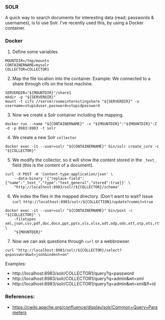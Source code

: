 ### SOLR
A quick way to search documents for interesting data (read; passwords & usernames), is to use Solr. I've recently used this, by using a Docker container.

### Docker
1. Define some variables

```shell
MOUNTDIR=/tmp/mounts
CONTAINERNAME=mysolr
COLLECTOR=COLLECTOR1
```

2. Map the file location into the container. Example: We connected to a share through cifs on the host machine.

```shell
SERVERDIR="${MOUNTDIR}"/share1
mkdir -p "${SERVERDIR}"
mount -t cifs //server/someinterestingshare "${SERVERDIR}" -o username=stupiduser,password=stupidpassword
```

3. Now we create a Solr container including the mapping.

```shell
docker run --name "${CONTAINERNAME}" -v "${MOUNTDIR}":"${MOUNTDIR}":Z -d -p 8983:8983 -t solr
```

4. We create a new Solr `collector`

```shell
docker exec -it --user=solr "${CONTAINERNAME}" bin/solr create_core -c "${COLLECTOR}"
```

5. We modify the collector, so it will show the content stored in the `_text_` field (this is the content of a document).

```shell
curl -X POST -H 'Content-type:application/json' \
    --data-binary '{"replace-field":{"name":"_text_","type":"text_general","stored":true}}' \
    "http://localhost:8983/solr/${COLLECTOR}/schema"
```

6. We index the files in the mapped directory. (Don't want to wait? Issue `curl http://localhost:8983/solr/${COLLECTION}/update?commit=true`

```shell
docker exec -it --user=solr "${CONTAINERNAME}" bin/post -c "${COLLECTOR}" \
    -filetypes xml,json,csv,pdf,doc,docx,ppt,pptx,xls,xlsx,odt,odp,ods,ott,otp,ots,rtf,htm,html,txt,log,ini,xml,conf,config \
    "${MOUNTDIR}"
```

7. Now we can ask questions through `curl` or a webbrowser.

```shell
curl "http://localhost:8983/solr/${COLLECTOR}/select?q=password&wt=json&indent=on"
```


Examples:
- http://localhost:8983/solr/COLLECTOR1/query?q=password
- http://localhost:8983/solr/COLLECTOR1/query?q=admin&wt=xml
- http://localhost:8983/solr/COLLECTOR1/query?q=admin&wt=xml&fl=id


### References:
- https://cwiki.apache.org/confluence/display/solr/Common+Query+Parameters
